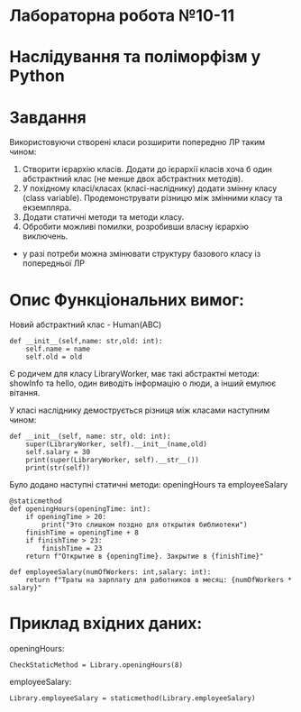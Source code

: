 # Лабораторна робота №10-11

# Наслідування та поліморфізм у Python

# Завдання

Використовуючи створені класи розширити попередню ЛР таким чином:
1. Створити ієрархію класів. Додати до ієрархії класів хоча б один 
абстрактний клас (не менше двох абстрактних методів).
2. У похідному класі/класах (класі-насліднику) додати змінну класу (class
variable). Продемонструвати різницю між змінними класу та екземпляра.
3. Додати статичні методи та методи класу. 
4. Обробити можливі помилки, розробивши власну ієрархію виключень.
* у разі потреби можна змінювати структуру базового класу із попередньої 
ЛР

# Опис Функціональних вимог:

Новий абстрактний клас - Human(ABC)

    def __init__(self,name: str,old: int):
        self.name = name
        self.old = old

Є родичем для класу LibraryWorker, має такі абстрактні методи: showInfo та hello, один виводіть інформацію о люди, а інший емулює вітання.

У класі насліднику демострується різниця між класами наступним чином:

    def __init__(self, name: str, old: int):
        super(LibraryWorker, self).__init__(name,old)
        self.salary = 30
        print(super(LibraryWorker, self).__str__())
        print(str(self))

Було додано наступні статичні методи: openingHours та employeeSalary

    @staticmethod
    def openingHours(openingTime: int):
        if openingTime > 20:
            print("Это слишком поздно для открытия библиотеки")
        finishTime = openingTime + 8
        if finishTime > 23:
            finishTime = 23
        return f"Открытие в {openingTime}. Закрытие в {finishTime}"
    
    def employeeSalary(numOfWorkers: int,salary: int):
        return f"Траты на зарплату для работников в месяц: {numOfWorkers * salary}"


# Приклад вхідних даних:

openingHours:

    CheckStaticMethod = Library.openingHours(8)

employeeSalary:

    Library.employeeSalary = staticmethod(Library.employeeSalary)